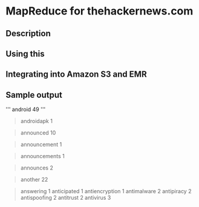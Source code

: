 # MapReduce for thehackernews.com

## Description

## Using this

## Integrating into Amazon S3 and EMR

## Sample output


''' android	49 '''
> androidapk	1

> announced	10

> announcement	1

> announcements	1

> announces	2

> another	22

> answering	1
> anticipated	1
> antiencryption	1
> antimalware	2
> antipiracy	2
> antispoofing	2
> antitrust	2
> antivirus	3
